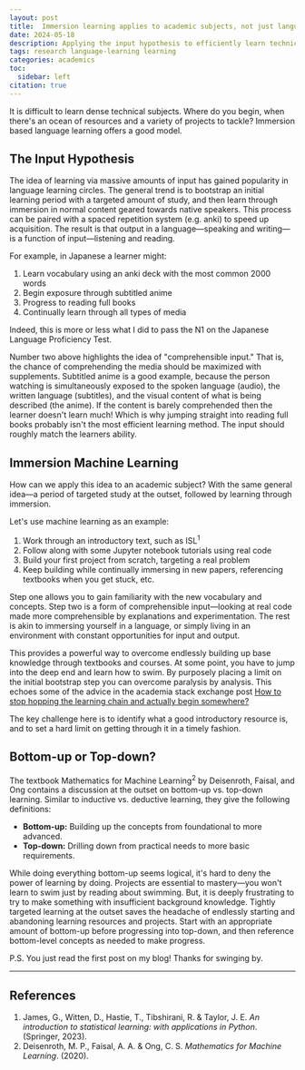 ```yaml
---
layout: post
title:  Immersion learning applies to academic subjects, not just languages
date: 2024-05-18
description: Applying the input hypothesis to efficiently learn technical subjects
tags: research language-learning learning
categories: academics
toc:
  sidebar: left
citation: true
---
```

It is difficult to learn dense technical subjects. Where do you begin, when there's an ocean of resources and a variety of projects to tackle? Immersion based language learning offers a good model.

## The Input Hypothesis
The idea of learning via massive amounts of input has gained popularity in language learning circles. The general trend is to bootstrap an initial learning period with a targeted amount of study, and then learn through immersion in normal content geared towards native speakers. This process can be paired with a spaced repetition system (e.g. anki) to speed up acquisition. The result is that output in a language—speaking and writing—is a function of input—listening and reading.

For example, in Japanese a learner might:

1. Learn vocabulary using an anki deck with the most common 2000 words
2. Begin exposure through subtitled anime
3. Progress to reading full books
4. Continually learn through all types of media

Indeed, this is more or less what I did to pass the N1 on the Japanese Language Proficiency Test.

Number two above highlights the idea of "comprehensible input." That is, the chance of comprehending the media should be maximized with supplements. Subtitled anime is a good example, because the person watching is simultaneously exposed to the spoken language (audio), the written language (subtitles), and the visual content of what is being described (the anime). If the content is barely comprehended then the learner doesn't learn much! Which is why jumping straight into reading full books probably isn't the most efficient learning method. The input should roughly match the learners ability.

## Immersion Machine Learning
How can we apply this idea to an academic subject? With the same general idea—a period of targeted study at the outset, followed by learning through immersion.

Let's use machine learning as an example:

1. Work through an introductory text, such as ISL<sup>1</sup>
2. Follow along with some Jupyter notebook tutorials using real code
3. Build your first project from scratch, targeting a real problem
4. Keep building while continually immersing in new papers, referencing textbooks when you get stuck, etc.

Step one allows you to gain familiarity with the new vocabulary and concepts. Step two is a form of comprehensible input—looking at real code made more comprehensible by explanations and experimentation. The rest is akin to immersing yourself in a language, or simply living in an environment with constant opportunities for input and output.

This provides a powerful way to overcome endlessly building up base knowledge through textbooks and courses. At some point, you have to jump into the deep end and learn how to swim. By purposely placing a limit on the initial bootstrap step you can overcome paralysis by analysis. This echoes some of the advice in the academia stack exchange post [How to stop hopping the learning chain and actually begin somewhere?](https://academia.stackexchange.com/questions/89032/how-to-stop-hopping-the-learning-chain-and-actually-begin-somewhere)

The key challenge here is to identify what a good introductory resource is, and to set a hard limit on getting through it in a timely fashion.

## Bottom-up or Top-down?
The textbook Mathematics for Machine Learning<sup>2</sup> by Deisenroth, Faisal, and Ong contains a discussion at the outset on bottom-up vs. top-down learning. Similar to inductive vs. deductive learning, they give the following definitions:

- **Bottom-up:** Building up the concepts from foundational to more advanced.
- **Top-down:** Drilling down from practical needs to more basic requirements.

While doing everything bottom-up seems logical, it's hard to deny the power of learning by doing. Projects are essential to mastery—you won't learn to swim just by reading about swimming. But, it is deeply frustrating to try to make something with insufficient background knowledge. Tightly targeted learning at the outset saves the headache of endlessly starting and abandoning learning resources and projects. Start with an appropriate amount of bottom-up before progressing into top-down, and then reference bottom-level concepts as needed to make progress.

P.S. You just read the first post on my blog! Thanks for swinging by.

---
## References
1. James, G., Witten, D., Hastie, T., Tibshirani, R. & Taylor, J. E. _An introduction to statistical learning: with applications in Python_. (Springer, 2023).
2. Deisenroth, M. P., Faisal, A. A. & Ong, C. S. _Mathematics for Machine Learning_. (2020).
